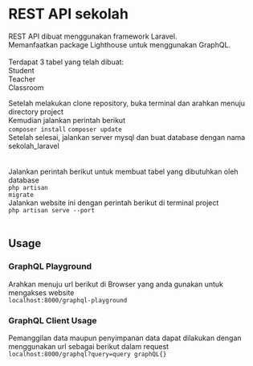 # REST API sekolah

REST API dibuat menggunakan framework Laravel.<br>
Memanfaatkan package Lighthouse untuk menggunakan GraphQL. <br>
<br>
Terdapat 3 tabel yang telah dibuat:<br>
Student<br>
Teacher<br>
Classroom<br>

Setelah melakukan clone repository, buka terminal dan arahkan menuju directory project<br>
Kemudian jalankan perintah berikut<br>
<code>composer install</code>
<code>composer update</code>
<br>
Setelah selesai, jalankan server mysql dan buat database dengan nama sekolah_laravel<br>
<br>
<br>
Jalankan perintah berikut untuk membuat tabel yang dibutuhkan oleh database<br>
<code>php artisan migrate</code><br>
Jalankan website ini dengan perintah berikut di terminal project<br>
<code>php artisan serve --port <Port></code><br>
<br>

## Usage
### GraphQL Playground
Arahkan menuju url berikut di Browser yang anda gunakan untuk mengakses website<br>
<code>localhost:8000/graphql-playground</code><br>

### GraphQL Client Usage
Pemanggilan data maupun penyimpanan data dapat dilakukan dengan menggunakan url sebagai berikut dalam request<br>
<code>localhost:8000/graphql?query=query graphQL{}</code><br>
